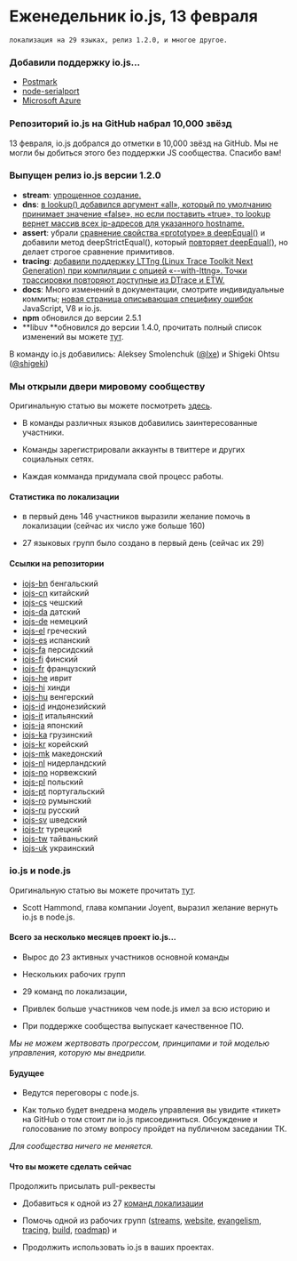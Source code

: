 # Еженедельник io.js, 13 февраля

    локализация на 29 языках, релиз 1.2.0, и многое другое.

### Добавили поддержку io.js…
 *  [Postmark](http://blog.postmarkapp.com/post/110829734198/its-official-were-getting-cozy-with-node-js)
 * [node-serialport](https://github.com/voodootikigod/node-serialport/issues/439)
 * [Microsoft Azure](http://azure.microsoft.com/en-us/documentation/articles/web-sites-nodejs-iojs/)

### Репозиторий io.js на GitHub набрал 10,000 звёзд

13 февраля, io.js добрался до отметки в 10,000 звёзд на GitHub. Мы не могли бы добиться этого без поддержки JS сообщества. Спасибо вам!

### Выпущен релиз io.js версии 1.2.0
* **stream**: [упрощенное создание.](https://github.com/iojs/readable-stream/issues/102)
* **dns**: [в lookup() добавился аргумент «all», который по умолчанию принимает значение «false», но если поставить «true», то lookup вернет массив всех  ip-адресов для указанного hostname.](https://github.com/iojs/io.js/pull/744)
* **assert**: убрали [сравнение свойства «prototype» в deepEqual()](https://github.com/iojs/io.js/pull/636) и добавили метод deepStrictEqual(), который [повторяет deepEqual()](https://github.com/iojs/io.js/pull/639), но делает строгое сравнение примитивов.
* **tracing**: [добавили поддержку LTTng (Linux Trace Toolkit Next Generation) при компиляции с опцией «--with-lttng». Точки трассировки повторяют доступные из DTrace и ETW.](https://github.com/iojs/io.js/pull/702)
* **docs**: Много изменений в документации, смотрите индивидуальные коммиты; [новая страница описывающая специфику ошибок ](https://iojs.org/api/errors.html) JavaScript, V8 и io.js.
* **npm** обновился до версии 2.5.1
* **libuv **обновился до версии 1.4.0, прочитать полный список изменений вы можете [тут](https://github.com/libuv/libuv/blob/v1.x/ChangeLog).

В команду io.js добавились: Aleksey Smolenchuk ([@lxe](https://github.com/lxe)) и Shigeki Ohtsu ([@shigeki](https://github.com/shigeki))

### Мы открыли двери мировому сообществу

Оригинальную статью вы можете посмотреть [здесь](https://medium.com/@mikeal/how-io-js-built-a-146-person-27-language-localization-effort-in-one-day-65e5b1c49a62).

* В команды различных языков добавились заинтересованные участники.

* Команды зарегистрировали аккаунты в твиттере и других социальных сетях.

* Каждая комманда придумала свой процесс работы.

#### Статистика по локализации

* в первый день 146 участников выразили желание помочь в локализации (сейчас их число уже больше 160)

* 27 языковых групп было создано в первый день (сейчас их 29)

#### Ссылки на репозитории

* [iojs-bn](https://github.com/iojs/iojs-bn) бенгальский
* [iojs-cn](https://github.com/iojs/iojs-cn) китайский
* [iojs-cs](https://github.com/iojs/iojs-cs) чешский
* [iojs-da](https://github.com/iojs/iojs-da) датский
* [iojs-de](https://github.com/iojs/iojs-de) немецкий
* [iojs-el](https://github.com/iojs/iojs-el) греческий
* [iojs-es](https://github.com/iojs/iojs-es) испанский
* [iojs-fa](https://github.com/iojs/iojs-fa) персидский
* [iojs-fi](https://github.com/iojs/iojs-fi) финский
* [iojs-fr](https://github.com/iojs/iojs-fr) французский
* [iojs-he](https://github.com/iojs/iojs-he) иврит
* [iojs-hi](https://github.com/iojs/iojs-hi) хинди
* [iojs-hu](https://github.com/iojs/iojs-hu) венгерский
* [iojs-id](https://github.com/iojs/iojs-id) индонезийский
* [iojs-it](https://github.com/iojs/iojs-it) итальянский
* [iojs-ja](https://github.com/iojs/iojs-ja) японский
* [iojs-ka](https://github.com/iojs/iojs-ka) грузинский
* [iojs-kr](https://github.com/iojs/iojs-kr) корейский
* [iojs-mk](https://github.com/iojs/iojs-mk) македонский
* [iojs-nl](https://github.com/iojs/iojs-nl) нидерландский
* [iojs-no](https://github.com/iojs/iojs-no) норвежский
* [iojs-pl](https://github.com/iojs/iojs-pl) польский
* [iojs-pt](https://github.com/iojs/iojs-pt) португальский
* [iojs-ro](https://github.com/iojs/iojs-ro) румынский
* [iojs-ru](https://github.com/iojs/iojs-ru) русский
* [iojs-sv](https://github.com/iojs/iojs-sv) шведский
* [iojs-tr](https://github.com/iojs/iojs-tr) турецкий
* [iojs-tw](https://github.com/iojs/iojs-tw) тайваньский
* [iojs-uk](https://github.com/iojs/iojs-uk) украинский

### io.js и node.js

Оригинальную статью вы можете прочитать [тут](https://medium.com/@iojs/io-js-and-a-node-js-foundation-4e14699fb7be).

* Scott Hammond, глава компании Joyent, выразил желание вернуть io.js в node.js.

#### Всего за несколько месяцев проект io.js…

* Вырос до 23 активных участников основной команды

* Нескольких рабочих групп

* 29 команд по локализации,

* Привлек больше участников чем node.js имел за всю историю и

* При поддержке сообщества выпускает качественное ПО.

_Мы не можем жертвовать прогрессом, принципами и той моделью управления, которую мы внедрили._

#### Будущее

* Ведутся переговоры с node.js.

* Как только будет внедрена модель управления вы увидите «тикет» на GitHub о том стоит ли io.js присоединиться. Обсуждение и голосование по  этому вопросу пройдет на публичном заседании ТК.

_Для сообщества ничего не меняется._

#### Что вы можете сделать сейчас

Продолжить присылать pull-реквесты

* Добавиться к одной из 27 [команд локализации](https://github.com/iojs/website/issues/125)

* Помочь одной из рабочих групп ([streams](https://github.com/iojs/readable-stream), [website](https://github.com/iojs/website), [evangelism](https://github.com/iojs/website/labels/evangelism), [tracing](https://github.com/iojs/tracing-wg), [build](https://github.com/iojs/build), [roadmap](https://github.com/iojs/roadmap)) и

* Продолжить использовать io.js в ваших проектах.

   
